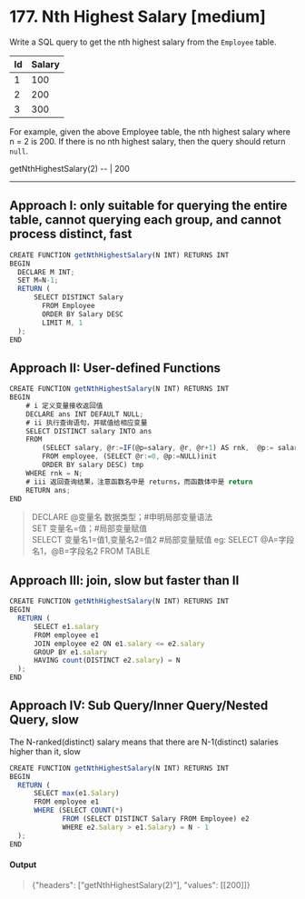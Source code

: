 # 177. Nth Highest Salary [medium]

Write a SQL query to get the nth highest salary from the `Employee` table.

Id | Salary |
-- | --
1  | 100  
2  | 200   
3  | 300   

For example, given the above Employee table, the nth highest salary where n = 2 is 200. If there is no nth highest salary, then the query should return `null`.

getNthHighestSalary(2)
-- |
200

---
## Approach I: only suitable for querying the entire table, cannot querying each group, and cannot process distinct, fast
```javascript
CREATE FUNCTION getNthHighestSalary(N INT) RETURNS INT
BEGIN
  DECLARE M INT;
  SET M=N-1;
  RETURN (
      SELECT DISTINCT Salary
        FROM Employee
        ORDER BY Salary DESC
        LIMIT M, 1
  );
END
```

## Approach II: User-defined Functions
```javascript
CREATE FUNCTION getNthHighestSalary(N INT) RETURNS INT
BEGIN
    # i 定义变量接收返回值
    DECLARE ans INT DEFAULT NULL;  
    # ii 执行查询语句，并赋值给相应变量
    SELECT DISTINCT salary INTO ans
    FROM 
        (SELECT salary, @r:=IF(@p=salary, @r, @r+1) AS rnk,  @p:= salary 
        FROM employee, (SELECT @r:=0, @p:=NULL)init 
        ORDER BY salary DESC) tmp
    WHERE rnk = N;
    # iii 返回查询结果，注意函数名中是 returns，而函数体中是 return
    RETURN ans;
END
```

> DECLARE @变量名 数据类型；#申明局部变量语法\
SET 变量名=值；#局部变量赋值\
SELECT 变量名1=值1,变量名2=值2 #局部变量赋值 eg: SELECT @A=字段名1，@B=字段名2 FROM TABLE

## Approach III: join, slow but faster than II
```javascript
CREATE FUNCTION getNthHighestSalary(N INT) RETURNS INT
BEGIN
  RETURN (
      SELECT e1.salary
      FROM employee e1 
      JOIN employee e2 ON e1.salary <= e2.salary
      GROUP BY e1.salary
      HAVING count(DISTINCT e2.salary) = N
  );
END
```

## Approach IV: Sub Query/Inner Query/Nested Query, slow
The N-ranked(distinct) salary means that there are N-1(distinct) salaries higher than it, slow

```javascript
CREATE FUNCTION getNthHighestSalary(N INT) RETURNS INT
BEGIN
  RETURN (
      SELECT max(e1.Salary)
      FROM employee e1
      WHERE (SELECT COUNT(*) 
             FROM (SELECT DISTINCT Salary FROM Employee) e2 
             WHERE e2.Salary > e1.Salary) = N - 1
  );
END
```

#### Output
> {"headers": ["getNthHighestSalary(2)"], "values": [[200]]}
